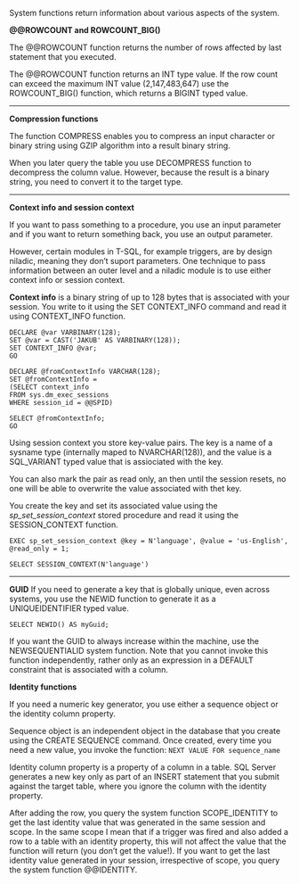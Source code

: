 System functions return information about various aspects of the system.

**@@ROWCOUNT and ROWCOUNT_BIG()**

The @@ROWCOUNT function returns the number of rows affected by last statement that you executed.

The @@ROWCOUNT function returns an INT type value.
If the row count can exceed the maximum INT value (2,147,483,647) use the ROWCOUNT_BIG() function, which returns a BIGINT typed value.

* * *

**Compression functions**

The function COMPRESS enables you to compress an input character or binary string using GZIP algorithm into a result binary string.

When you later query the table you use DECOMPRESS function to decompress the column value. However, because the result is a binary string, you need to convert it to the target type.

* * *

**Context info and session context**

If you want to pass something to a procedure, you use an input parameter and if you want to return something back, you use an output parameter.

However, certain modules in T-SQL, for example triggers, are by design niladic, meaning they don’t suport parameters. One technique to pass information between an outer level and a niladic module is to use either context info or session context.

**Context info** is a binary string of up to 128 bytes that is associated with your session.
You write to it using the SET CONTEXT\_INFO command and read it using CONTEXT\_INFO function.

```T-SQL
DECLARE @var VARBINARY(128);
SET @var = CAST('JAKUB' AS VARBINARY(128));
SET CONTEXT_INFO @var;
GO

DECLARE @fromContextInfo VARCHAR(128);
SET @fromContextInfo =
(SELECT context_info
FROM sys.dm_exec_sessions  
WHERE session_id = @@SPID)

SELECT @fromContextInfo;
GO
```

Using session context you store key-value pairs.
The key is a name of a sysname type (internally maped to NVARCHAR(128)), and the value is a SQL_VARIANT typed value that is assiociated with the key.

You can also mark the pair as read only, an then until the session resets, no one will be able to overwrite the value associated with thet key.

You create the key and set its associated value using the *sp\_set\_session_context* stored procedure and read it using the SESSION_CONTEXT function.

```T-SQL
EXEC sp_set_session_context @key = N'language', @value = 'us-English', @read_only = 1;

SELECT SESSION_CONTEXT(N'language')
```

* * *

**GUID**
If you need to generate a key that is globally unique, even across systems, you use the NEWID function to generate it as a UNIQUEIDENTIFIER typed value.

```T-SQL
SELECT NEWID() AS myGuid;
```

If you want the GUID to always increase within the machine, use the NEWSEQUENTIALID system function.
Note that you cannot invoke this function independently, rather only as an expression in a DEFAULT constraint that is associated with a column.

**Identity functions**

If you need a numeric key generator, you use either a sequence object or the identity column property.

Sequence object is an independent object in the database that you create using the CREATE SEQUENCE command. Once created, every time you need a new value, you invoke the function:
`NEXT VALUE FOR sequence_name`

Identity column property is a property of a column in a table.
SQL Server generates a new key only as part of an INSERT statement that you submit against the target table, where you ignore the column with the identity property.

After adding the row, you query the system function SCOPE_IDENTITY to get the last identity value that was generated in the same session and scope.
In the same scope I mean that if a trigger was fired and also added a row to a table with an identity property, this will not affect the value that the function will return (you don’t get the value!).
If you want to get the last identity value generated in your session, irrespective of scope, you query the system function @@IDENTITY.